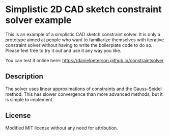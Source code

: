 # Simplistic 2D CAD sketch constraint solver example

This is an example of a simplistic CAD sketch constraint solver. It is only a prototype aimed at people who want to familiarize themselves with iterative constraint solver without having to write the boilerplate code to do so. Please feel free to try it out and use it any way you like.

You can test it online here:
https://danielpeterson.github.io/constraintsolver

## Description
The solver uses linear approximations of constraints and the Gauss-Seidel method. This has slower convergence than more advanced methods, but it is simple to implement.

## License

Modified MIT license without any need for attribution.
